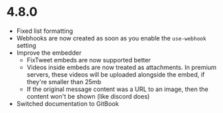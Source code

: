 # 4.8.0

* Fixed list formatting
* Webhooks are now created as soon as you enable the `use-webhook` setting
* Improve the embedder
  * FixTweet embeds are now supported better
  * Videos inside embeds are now treated as attachments. In premium servers, these videos will be uploaded alongside the embed, if they're smaller than 25mb
  * If the original message content was a URL to an image, then the content won't be shown (like discord does)
* Switched documentation to GitBook
